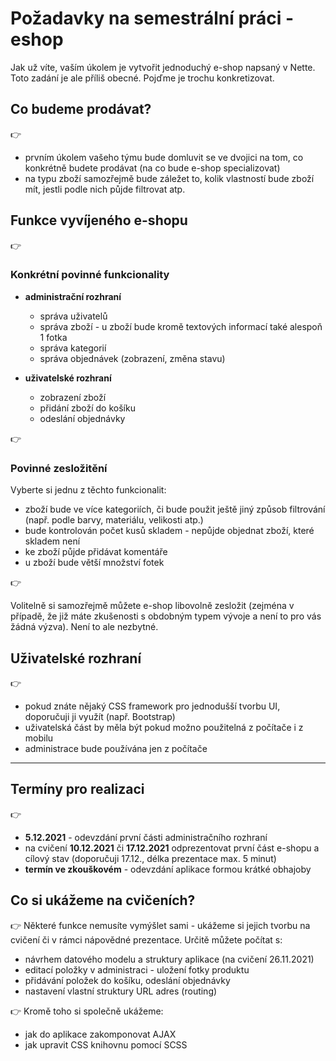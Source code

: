 # Požadavky na semestrální práci - eshop

Jak už víte, vaším úkolem je vytvořit jednoduchý e-shop napsaný v Nette. Toto zadání je ale příliš obecné. Pojďme je trochu konkretizovat.

## Co budeme prodávat?
:point_right:
- prvním úkolem vašeho týmu bude domluvit se ve dvojici na tom, co konkrétně budete prodávat (na co bude e-shop specializovat)
- na typu zboží samozřejmě bude záležet to, kolik vlastností bude zboží mít, jestli podle nich půjde filtrovat atp.

## Funkce vyvíjeného e-shopu
:point_right:
### Konkrétní povinné funkcionality
- **administrační rozhraní**
  - správa uživatelů
  - správa zboží - u zboží bude kromě textových informací také alespoň 1 fotka
  - správa kategorií
  - správa objednávek (zobrazení, změna stavu)
  
- **uživatelské rozhraní**
  - zobrazení zboží
  - přidání zboží do košíku
  - odeslání objednávky
  
:point_right:
### Povinné zesložitění
Vyberte si jednu z těchto funkcionalit:
- zboží bude ve více kategoriích, či bude použit ještě jiný způsob filtrování (např. podle barvy, materiálu, velikosti atp.)
- bude kontrolován počet kusů skladem - nepůjde objednat zboží, které skladem není
- ke zboží půjde přidávat komentáře
- u zboží bude větší množství fotek

:point_right:

Volitelně si samozřejmě můžete e-shop libovolně zesložit (zejména v případě, že již máte zkušenosti s obdobným typem vývoje a není to pro vás žádná výzva). Není to ale nezbytné.

## Uživatelské rozhraní
:point_right:
- pokud znáte nějaký CSS framework pro jednodušší tvorbu UI, doporučuji ji využít (např. Bootstrap) 
- uživatelská část by měla být pokud možno použitelná z počítače i z mobilu
- administrace bude používána jen z počítače

---

## Termíny pro realizaci
:point_right:
- **5.12.2021** - odevzdání první části administračního rozhraní
- na cvičení **10.12.2021** či **17.12.2021** odprezentovat první část e-shopu a cílový stav (doporučuji 17.12., délka prezentace max. 5 minut)
- **termín ve zkouškovém** - odevzdání aplikace formou krátké obhajoby

## Co si ukážeme na cvičeních?
:point_right:
Některé funkce nemusíte vymýšlet sami - ukážeme si jejich tvorbu na cvičení či v rámci nápovědné prezentace. Určitě můžete počítat s:
  - návrhem datového modelu a struktury aplikace (na cvičení 26.11.2021)
  - editací položky v administraci - uložení fotky produktu
  - přidávání položek do košíku, odeslání objednávky
  - nastavení vlastní struktury URL adres (routing)

:point_right:
Kromě toho si společně ukážeme:
  - jak do aplikace zakomponovat AJAX
  - jak upravit CSS knihovnu pomocí SCSS
